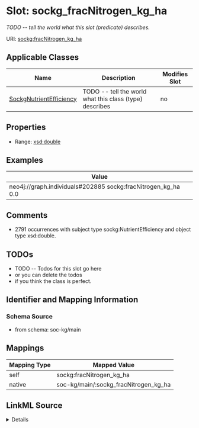 

# Slot: sockg_fracNitrogen_kg_ha


_TODO -- tell the world what this slot (predicate) describes._





URI: [sockg:fracNitrogen_kg_ha](http://www.semanticweb.org/sockg/ontologies/2024/0/soil-carbon-ontology/fracNitrogen_kg_ha)



<!-- no inheritance hierarchy -->





## Applicable Classes

| Name | Description | Modifies Slot |
| --- | --- | --- |
| [SockgNutrientEfficiency](../classes/SockgNutrientEfficiency.md) | TODO -- tell the world what this class (type) describes |  no  |







## Properties

* Range: [xsd:double](http://www.w3.org/2001/XMLSchema#double)






## Examples

| Value |
| --- |
| neo4j://graph.individuals#202885 sockg:fracNitrogen_kg_ha 0.0 |

## Comments

* 2791 occurrences with subject type sockg:NutrientEfficiency and object type xsd:double.

## TODOs

* TODO -- Todos for this slot go here
* or you can delete the todos
* if you think the class is perfect.

## Identifier and Mapping Information







### Schema Source


* from schema: soc-kg/main




## Mappings

| Mapping Type | Mapped Value |
| ---  | ---  |
| self | sockg:fracNitrogen_kg_ha |
| native | soc-kg/main/:sockg_fracNitrogen_kg_ha |




## LinkML Source

<details>
```yaml
name: sockg_fracNitrogen_kg_ha
description: TODO -- tell the world what this slot (predicate) describes.
todos:
- TODO -- Todos for this slot go here
- or you can delete the todos
- if you think the class is perfect.
comments:
- 2791 occurrences with subject type sockg:NutrientEfficiency and object type xsd:double.
examples:
- value: neo4j://graph.individuals#202885 sockg:fracNitrogen_kg_ha 0.0
from_schema: soc-kg/main
rank: 1000
slot_uri: sockg:fracNitrogen_kg_ha
alias: sockg_fracNitrogen_kg_ha
domain_of:
- sockg_NutrientEfficiency
range: double

```
</details>